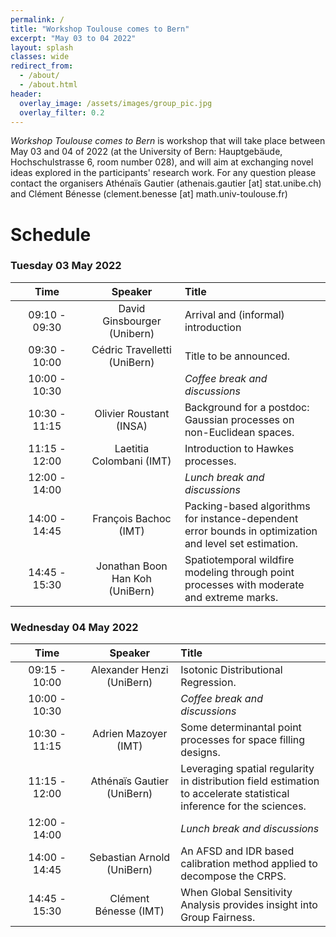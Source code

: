 ```yaml
---
permalink: /
title: "Workshop Toulouse comes to Bern"
excerpt: "May 03 to 04 2022"
layout: splash
classes: wide
redirect_from: 
  - /about/
  - /about.html
header:
  overlay_image: /assets/images/group_pic.jpg
  overlay_filter: 0.2
---
```


*Workshop Toulouse comes to Bern* is workshop that will take place between May 03 and 04 of 2022 (at the University of Bern: Hauptgebäude, Hochschulstrasse 6, room number 028), and will aim at exchanging novel ideas explored in the participants' research work. For any question please contact the organisers Athénaïs Gautier (athenais.gautier [at] stat.unibe.ch) and Clément Bénesse (clement.benesse [at] math.univ-toulouse.fr)

# Schedule 

### Tuesday 03 May 2022

| &nbsp;&nbsp;&nbsp;&nbsp;&nbsp;&nbsp;&nbsp;Time&nbsp;&nbsp;&nbsp;&nbsp;&nbsp;&nbsp;&nbsp; | &nbsp;&nbsp;&nbsp;&nbsp;&nbsp;&nbsp;Speaker&nbsp;&nbsp;&nbsp;&nbsp;&nbsp;&nbsp; | Title |  
|:-----------:|:-------------:|:-------------------|  
| 09:10 - 09:30 |  David Ginsbourger (Unibern) | Arrival and (informal) introduction |  
| 09:30 - 10:00 |  Cédric Travelletti (UniBern) | Title to be announced. |  
| 10:00 - 10:30 |  | *Coffee break and discussions* | 
| 10:30 - 11:15 | Olivier Roustant (INSA) |  Background for a postdoc: Gaussian processes on non-Euclidean spaces. | 
| 11:15 - 12:00 | Laetitia Colombani (IMT) | Introduction to Hawkes processes.|  
| 12:00 - 14:00 |  | *Lunch break and discussions* |  
| 14:00 - 14:45 | François Bachoc (IMT) | Packing-based algorithms for instance-dependent error bounds in optimization and level set estimation. |  
| 14:45 - 15:30 | Jonathan Boon Han Koh (UniBern)   | Spatiotemporal wildfire modeling through point processes with moderate and extreme marks. |  

### Wednesday 04 May 2022
  
| &nbsp;&nbsp;&nbsp;&nbsp;&nbsp;&nbsp;&nbsp;Time&nbsp;&nbsp;&nbsp;&nbsp;&nbsp;&nbsp;&nbsp; | &nbsp;&nbsp;&nbsp;&nbsp;&nbsp;&nbsp;Speaker&nbsp;&nbsp;&nbsp;&nbsp;&nbsp;&nbsp; | Title |  
|:-----------:|:-------------:|:-------------------|  
| 09:15 - 10:00 |Alexander Henzi (UniBern) | Isotonic Distributional Regression. |  
| 10:00 - 10:30 |  | *Coffee break and discussions* | 
| 10:30 - 11:15 | Adrien Mazoyer (IMT) | Some determinantal point processes for space filling designs. |
| 11:15 - 12:00 | Athénaïs Gautier (UniBern) |  Leveraging spatial regularity in distribution field estimation to accelerate statistical inference for the sciences. |  
| 12:00 - 14:00 |  | *Lunch break and discussions* |  
| 14:00 - 14:45 |  Sebastian Arnold (UniBern) |  An AFSD and IDR based calibration method applied to decompose the CRPS. |  
| 14:45 - 15:30 |  Clément Bénesse (IMT) | When Global Sensitivity Analysis provides insight into Group Fairness. |  


<img src="{{ https://workshop-bern-toulouse.github.io/ }}{{ https://workshop-bern-toulouse.github.io/ }}/assets/images/group_pic2.jpg" alt="">